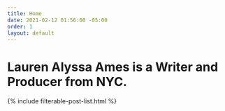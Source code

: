 ```yaml
---
title: Home
date: 2021-02-12 01:56:00 -05:00
order: 1
layout: default
---
```


<div class="home">

  <h1 class="heading-1 page-heading">Lauren Alyssa Ames is a Writer and Producer from NYC.</h1>

  {% include filterable-post-list.html %}

</div>
